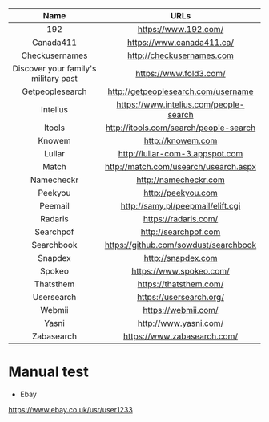 | Name | URLs | 
|:---:|:---:|
| 192 | https://www.192.com/ |
| Canada411 | https://www.canada411.ca/ |
| Checkusernames | http://checkusernames.com |
| Discover your family's military past | https://www.fold3.com/ |
| Getpeoplesearch | http://getpeoplesearch.com/username |
| Intelius | https://www.intelius.com/people-search |
| Itools | http://itools.com/search/people-search |
| Knowem | http://knowem.com |
| Lullar | http://lullar-com-3.appspot.com |
| Match | http://match.com/usearch/usearch.aspx |
| Namecheckr | http://namecheckr.com |
| Peekyou | http://peekyou.com |
| Peemail | http://samy.pl/peepmail/elift.cgi |
| Radaris | https://radaris.com/ |
| Searchpof | http://searchpof.com |
| Searchbook | https://github.com/sowdust/searchbook |
| Snapdex | http://snapdex.com |
| Spokeo | https://www.spokeo.com/ |
| Thatsthem | https://thatsthem.com/ |
| Usersearch | https://usersearch.org/ |
| Webmii | https://webmii.com/ |
| Yasni | http://www.yasni.com/ |
| Zabasearch | https://www.zabasearch.com/ |


# Manual test 
- Ebay 

https://www.ebay.co.uk/usr/user1233 
